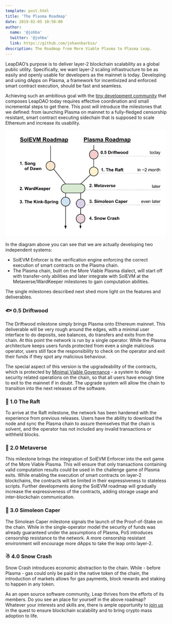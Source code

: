 ```yaml
---
template: post.html
title: 'The Plasma Roadmap'
date: 2019-02-05 10:50:00
author:
  name: '@johba'
  twitter: '@johba'
  link: https://github.com/johannbarbie/
description: The Roadmap from More Viable Plasma to Plasma Leap.
---
```


LeapDAO’s purpose is to deliver layer-2 blockchain scalability as a global public utility. Specifically, we want layer-2 scaling infrastructure to be as easily and openly usable for developers as the mainnet is today. Developing and using dApps on Plasma, a framework for incentivized and enforced smart contract execution, should be fast and seamless.

Achieving such an ambitious goal with the [tiny development community](https://docs.google.com/forms/d/e/1FAIpQLSd8_wDGDAi__HvfYEWNK_bvJzIkxwHHRVL6AFEfJewBd2Vn9A/viewform) that composes LeapDAO today requires effective coordination and small incremental steps to get there. This post will introduce the milestones that we defined: from launching Plasma on mainnet to a fully-fledged censorship resistant, smart contract executing sidechain that is supposed to scale Ethereum and increase its usability. 

<img src="/img/blog/roadmaps.png" alt="Plasma Roadmap">

In the diagram above you can see that we are actually developing two independent systems:

- SolEVM Enforcer is the verification engine enforcing the correct execution of smart contracts on the Plasma chain.
- The Plasma chain, built on the More Viable Plasma dialect, will start off with transfer-only abilities and later integrate with SolEVM at the Metaverse/WardKeeper milestones to gain computation abilities. 

The single milestones described next shed more light on the features and deliverables.

### 🐟 0.5 Driftwood 

The Driftwood milestone simply brings Plasma onto Ethereum mainnet. This deliverable will be very rough around the edges, with a minimal user interface to do deposits, see balances, do transfers and exits from the chain. 
At this point the network is run by a single operator. While the Plasma architecture keeps users funds protected from even a single malicious operator, users still face the responsibility to check on the operator and exit their funds if they spot any malicious behaviour. 

The special aspect of this version is the upgradeability of the contracts, which is protected by [Minimal Viable Governance](https://leapdao.org/blog/Minimal-Viable-Governance/) - a system to delay security related operations on the chain, so that all users have enough time to exit to the mainnet if in doubt. The upgrade system will allow the chain to transition into the next releases of the software.

### 🚣 1.0 The Raft
To arrive at the Raft milestone, the network has been hardened with the experience from previous releases. Users have the ability to download the node and sync the Plasma chain to assure themselves that the chain is solvent, and the operator has not included any invalid transactions or withheld blocks.

### 🌃 2.0 Metaverse
This milestone brings the integration of SolEVM Enforcer into the exit game of the More Viable Plasma. This will ensure that only transactions containing valid computation results could be used in the challenge game of Plasma exits. While enabling the execution of smart contracts on layer-2 blockchains, the contracts will be limited in their expressiveness to stateless scripts.
Further developments along the SolEVM roadmap will gradually increase the expressiveness of the contracts, adding storage usage and inter-blockchain communication.

### 🤯 3.0 Simoleon Caper
The Simolean Caper milestone signals the launch of the Proof-of-Stake on the chain. While in the single-operator model the security of funds was already guaranteed under the assumptions of Plasma, PoS introduces censorship resistance to the network. A more censorship resistant environment will encourage more dApps to take the leap onto layer-2.

### ☃ 4.0 Snow Crash
Snow Crash introduces economic abstraction to the chain. While - before Plasma - gas could only be paid in the native token of the chain, the introduction of markets allows for gas payments, block rewards and staking to happen in any token.

As an open source software community, Leap thrives from the efforts of its members. Do you see an place for yourself in the above roadmap? Whatever your interests and skills are, there is ample opportunity to [join us](http://leapdao.org) in the quest to ensure blockchain scalability and to bring crypto mass adoption to life. 
